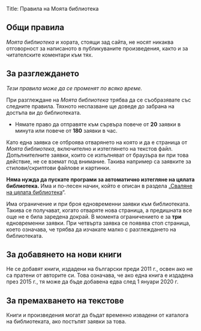 Title: Правила на Моята библиотека

## Общи правила

_Моята библиотека_ и хората, стоящи зад сайта, не носят никаква отговорност за написаното в публикуваните произведения, както и за читателските коментари към тях.

## За разглеждането

_Тези правила може да се променят по всяко време._

При разглеждане на _Моята библиотека_ трябва да се съобразявате със следните правила. Тяхното неспазване ще доведе до забрана на достъпа ви до библиотеката.

* Нямате право да отправяте към сървъра повече от **20** заявки в минута или повече от **180** заявки в час.

Като една заявка се отброява отварянето на която и да е страница от _Моята библиотека_, включително и изтеглянето на текстов файл. Допълнителните заявки, които се изпълняват от браузъра ви при това действие, не се вземат под внимание. Такива например са заявките за стилови/скриптови файлове и картинки.

**Няма нужда да пускате програми за автоматично изтегляне на цялата библиотека.** Има и по-лесен начин, който е описан в раздела „[Сваляне на цялата библиотека](/about)“.

Има ограничение и при броя едновременни заявки към библиотеката. Такива се получават, когато отваряте нова страница, а предишната все още не е била заредена докрай. В момента ограничението е за **три** едновременни заявки. При четвърта заявка се появява стоп страница, което означава, че трябва да изчакате малко с разглеждането на библиотеката.

## За добавянето на нови книги

Не се добавят книги, издадени на български преди 2011 г., освен ако не са пратени от авторите си. Това означава, че ако една книга е издадена през 2015 г., тя може да бъде добавена едва след 1 януари 2020 г.

## За премахването на текстове

Книги и произведения могат да бъдат временно извадени от каталога на библиотеката, ако постъпят заявки за това.
